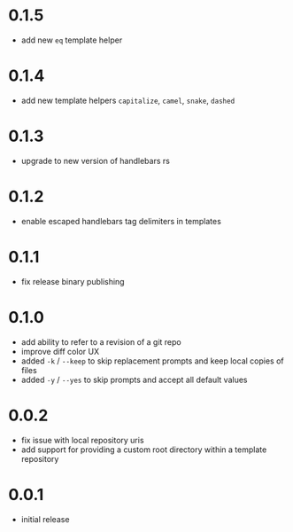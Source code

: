 # 0.1.5

* add new `eq` template helper

# 0.1.4

* add new template helpers `capitalize`, `camel`, `snake`, `dashed`
# 0.1.3

* upgrade to new version of handlebars rs

# 0.1.2

* enable escaped handlebars tag delimiters in templates

# 0.1.1

* fix release binary publishing

# 0.1.0

* add ability to refer to a revision of a git repo
* improve diff color UX
* added `-k` / `--keep` to skip replacement prompts and keep local copies of files
* added `-y` / `--yes` to skip prompts and accept all default values

# 0.0.2

* fix issue with local repository uris
* add support for providing a custom root directory within a template repository

# 0.0.1

* initial release
